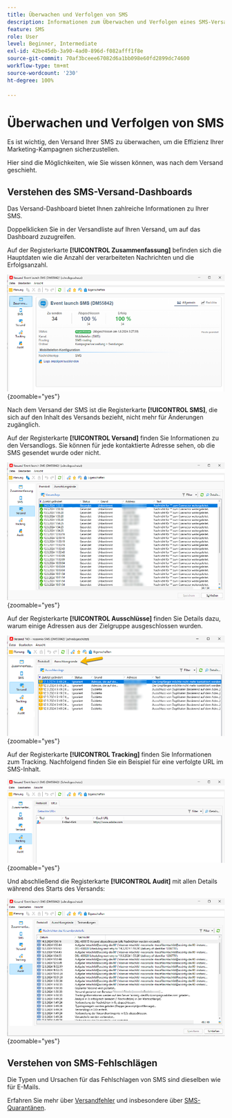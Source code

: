 ```yaml
---
title: Überwachen und Verfolgen von SMS
description: Informationen zum Überwachen und Verfolgen eines SMS-Versands
feature: SMS
role: User
level: Beginner, Intermediate
exl-id: 42be45db-3a90-4ad0-896d-f082afff1f8e
source-git-commit: 70af3bceee67082d6a1bb098e60fd2899dc74600
workflow-type: tm+mt
source-wordcount: '230'
ht-degree: 100%

---
```


# Überwachen und Verfolgen von SMS

Es ist wichtig, den Versand Ihrer SMS zu überwachen, um die Effizienz Ihrer Marketing-Kampagnen sicherzustellen.

Hier sind die Möglichkeiten, wie Sie wissen können, was nach dem Versand geschieht.

## Verstehen des SMS-Versand-Dashboards

Das Versand-Dashboard bietet Ihnen zahlreiche Informationen zu Ihrer SMS.

Doppelklicken Sie in der Versandliste auf Ihren Versand, um auf das Dashboard zuzugreifen.

Auf der Registerkarte **[!UICONTROL Zusammenfassung]** befinden sich die Hauptdaten wie die Anzahl der verarbeiteten Nachrichten und die Erfolgsanzahl.

![](assets/sms_summary.png){zoomable="yes"}

Nach dem Versand der SMS ist die Registerkarte **[!UICONTROL SMS]**, die sich auf den Inhalt des Versands bezieht, nicht mehr für Änderungen zugänglich.

Auf der Registerkarte **[!UICONTROL Versand]** finden Sie Informationen zu den Versandlogs. Sie können für jede kontaktierte Adresse sehen, ob die SMS gesendet wurde oder nicht.

![](assets/sms_deliverylogs.png){zoomable="yes"}

Auf der Registerkarte **[!UICONTROL Ausschlüsse]** finden Sie Details dazu, warum einige Adressen aus der Zielgruppe ausgeschlossen wurden.

![](assets/sms_exclusions.png){zoomable="yes"}

Auf der Registerkarte **[!UICONTROL Tracking]** finden Sie Informationen zum Tracking. Nachfolgend finden Sie ein Beispiel für eine verfolgte URL im SMS-Inhalt.

![](assets/sms_trackinglogs.png){zoomable="yes"}

Und abschließend die Registerkarte **[!UICONTROL Audit]** mit allen Details während des Starts des Versands:

![](assets/sms_audit.png){zoomable="yes"}

## Verstehen von SMS-Fehlschlägen

Die Typen und Ursachen für das Fehlschlagen von SMS sind dieselben wie für E-Mails.

Erfahren Sie mehr über [Versandfehler](../delivery-failures.md) und insbesondere über [SMS-Quarantänen](../delivery-failures.md#sms-quarantines).
